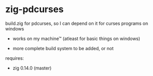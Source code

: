 # zig-pdcurses
build.zig for pdcurses, so I can depend on it for curses programs on windows

- works on my machine™ (atleast for basic things on windows)

- more complete build system to be added, or not

requires:
 - zig 0.14.0 (master)


